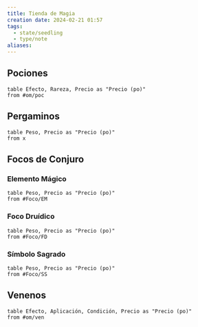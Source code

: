 ```yaml
---
title: Tienda de Magia
creation date: 2024-02-21 01:57
tags:
  - state/seedling
  - type/note
aliases:
---
```


## Pociones

```dataview
table Efecto, Rareza, Precio as "Precio (po)"
from #om/poc 
```

## Pergaminos

```dataview
table Peso, Precio as "Precio (po)"
from x
```


## Focos de Conjuro

### Elemento Mágico

```dataview
table Peso, Precio as "Precio (po)"
from #Foco/EM
```

### Foco Druídico

```dataview
table Peso, Precio as "Precio (po)"
from #Foco/FD 
```


### Símbolo Sagrado

```dataview
table Peso, Precio as "Precio (po)"
from #Foco/SS 
```




## Venenos

```dataview
table Efecto, Aplicación, Condición, Precio as "Precio (po)"
from #om/ven 
```






